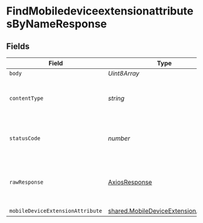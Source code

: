 # FindMobiledeviceextensionattributesByNameResponse


## Fields

| Field                                                                                                 | Type                                                                                                  | Required                                                                                              | Description                                                                                           |
| ----------------------------------------------------------------------------------------------------- | ----------------------------------------------------------------------------------------------------- | ----------------------------------------------------------------------------------------------------- | ----------------------------------------------------------------------------------------------------- |
| `body`                                                                                                | *Uint8Array*                                                                                          | :heavy_minus_sign:                                                                                    | N/A                                                                                                   |
| `contentType`                                                                                         | *string*                                                                                              | :heavy_check_mark:                                                                                    | HTTP response content type for this operation                                                         |
| `statusCode`                                                                                          | *number*                                                                                              | :heavy_check_mark:                                                                                    | HTTP response status code for this operation                                                          |
| `rawResponse`                                                                                         | [AxiosResponse](https://axios-http.com/docs/res_schema)                                               | :heavy_check_mark:                                                                                    | Raw HTTP response; suitable for custom response parsing                                               |
| `mobileDeviceExtensionAttribute`                                                                      | [shared.MobileDeviceExtensionAttribute](../../../sdk/models/shared/mobiledeviceextensionattribute.md) | :heavy_minus_sign:                                                                                    | OK                                                                                                    |